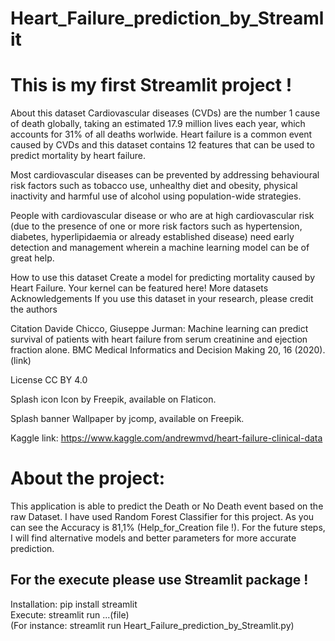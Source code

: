 # Heart_Failure_prediction_by_Streamlit
# This is my first Streamlit project !

About this dataset
Cardiovascular diseases (CVDs) are the number 1 cause of death globally, taking an estimated 17.9 million lives each year, which accounts for 31% of all deaths worlwide.
Heart failure is a common event caused by CVDs and this dataset contains 12 features that can be used to predict mortality by heart failure.

Most cardiovascular diseases can be prevented by addressing behavioural risk factors such as tobacco use, unhealthy diet and obesity, physical inactivity and harmful use of alcohol using population-wide strategies.

People with cardiovascular disease or who are at high cardiovascular risk (due to the presence of one or more risk factors such as hypertension, diabetes, hyperlipidaemia or already established disease) need early detection and management wherein a machine learning model can be of great help.

How to use this dataset
Create a model for predicting mortality caused by Heart Failure.
Your kernel can be featured here!
More datasets
Acknowledgements
If you use this dataset in your research, please credit the authors

Citation
Davide Chicco, Giuseppe Jurman: Machine learning can predict survival of patients with heart failure from serum creatinine and ejection fraction alone. BMC Medical Informatics and Decision Making 20, 16 (2020). (link)

License
CC BY 4.0

Splash icon
Icon by Freepik, available on Flaticon.

Splash banner
Wallpaper by jcomp, available on Freepik.


Kaggle link:
https://www.kaggle.com/andrewmvd/heart-failure-clinical-data


# About the project:

This application is able to predict the Death or No Death event based on the raw Dataset. I have used Random Forest Classifier for this project.
As you can see the Accuracy is 81,1% (Help_for_Creation file !). For the future steps, I will find alternative models and better parameters for more accurate prediction.

## For the execute please use Streamlit package !
Installation: pip install streamlit <br>
Execute: streamlit run ...(file) <br>
  (For instance: streamlit run Heart_Failure_prediction_by_Streamlit.py)




